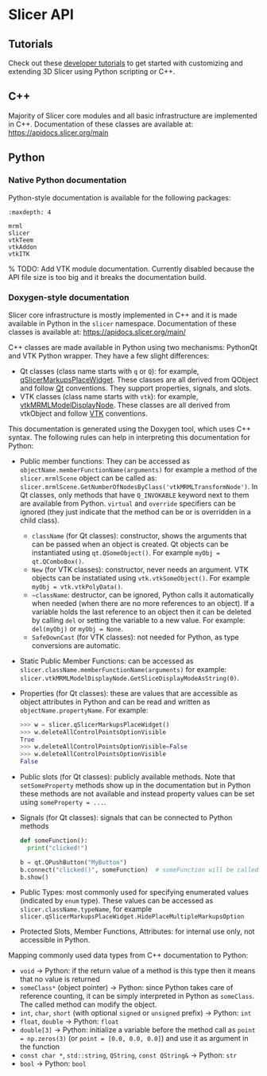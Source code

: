 # Slicer API

## Tutorials

Check out these [developer tutorials](https://www.slicer.org/wiki/Documentation/Nightly/Training#PerkLab.27s_Slicer_bootcamp_training_materials) to get started with customizing and extending 3D Slicer using Python scripting or C++.

## C++

Majority of Slicer core modules and all basic infrastructure are implemented in C++.
Documentation of these classes are available at: https://apidocs.slicer.org/main

## Python

### Native Python documentation

Python-style documentation is available for the following packages:

```{toctree}
:maxdepth: 4

mrml
slicer
vtkTeem
vtkAddon
vtkITK
```

% TODO: Add VTK module documentation. Currently disabled because the API file size is too big and it breaks the documentation build.

### Doxygen-style documentation

Slicer core infrastructure is mostly implemented in C++ and it is made available in Python in the `slicer` namespace.
Documentation of these classes is available at: https://apidocs.slicer.org/main/

C++ classes are made available in Python using two mechanisms: PythonQt and VTK Python wrapper. They have a few slight differences:
- Qt classes (class name starts with `q` or `Q`): for example, [qSlicerMarkupsPlaceWidget](https://apidocs.slicer.org/main/classqSlicerMarkupsPlaceWidget.html). These classes are all derived from QObject and follow [Qt](https://www.qt.io/) conventions. They support properties, signals, and slots.
- VTK classes (class name starts with `vtk`): for example, [vtkMRMLModelDisplayNode](https://apidocs.slicer.org/main/classvtkMRMLModelDisplayNode.html). These classes are all derived from vtkObject and follow [VTK](https://vtk.org/) conventions.

This documentation is generated using the Doxygen tool, which uses C++ syntax. The following rules can help in interpreting this documentation for Python:

- Public member functions: They can be accessed as `objectName.memberFunctionName(arguments)` for example a method of the `slicer.mrmlScene` object can be called as: `slicer.mrmlScene.GetNumberOfNodesByClass('vtkMRMLTransformNode')`. In Qt classes, only methods that have `Q_INVOKABLE` keyword next to them are available from Python. `virtual` and `override` specifiers can be ignored (they just indicate that the method can be or is  overridden in a child class).
  - `className` (for Qt classes): constructor, shows the arguments that can be passed when an object is created. Qt objects can be instantiated using `qt.QSomeObject()`. For example `myObj = qt.QComboBox()`.
  - `New` (for VTK classes): constructor, never needs an argument. VTK objects can be instatiated using `vtk.vtkSomeObject()`. For example `myObj = vtk.vtkPolyData()`.
  - `~className`: destructor, can be ignored, Python calls it automatically when needed (when there are no more references to an object). If a variable holds the last reference to an object then it can be deleted by calling `del` or setting the variable to a new value. For example: `del(myObj)` or `myObj = None`.
  - `SafeDownCast` (for VTK classes): not needed for Python, as type conversions are automatic.
- Static Public Member Functions: can be accessed as `slicer.className.memberFunctionName(arguments)` for example: `slicer.vtkMRMLModelDisplayNode.GetSliceDisplayModeAsString(0)`.
- Properties (for Qt classes): these are values that are accessible as object attributes in Python and can be read and written as `objectName.propertyName`. For example:

  ```python
  >>> w = slicer.qSlicerMarkupsPlaceWidget()
  >>> w.deleteAllControlPointsOptionVisible
  True
  >>> w.deleteAllControlPointsOptionVisible=False
  >>> w.deleteAllControlPointsOptionVisible
  False
  ```

- Public slots (for Qt classes): publicly available methods. Note that `setSomeProperty` methods show up in the documentation but in Python these methods are not available and instead property values can be set using `someProperty = ...`.
- Signals (for Qt classes): signals that can be connected to Python methods

  ```python
  def someFunction():
    print("clicked!")

  b = qt.QPushButton("MyButton")
  b.connect("clicked()", someFunction)  # someFunction will be called when the button is clicked
  b.show()
  ```

- Public Types: most commonly used for specifying enumerated values (indicated by `enum` type). These values can be accessed as `slicer.className.typeName`, for example `slicer.qSlicerMarkupsPlaceWidget.HidePlaceMultipleMarkupsOption`
- Protected Slots, Member Functions, Attributes: for internal use only, not accessible in Python.

Mapping commonly used data types from C++ documentation to Python:
- `void` -> Python: if the return value of a method is this type then it means that no value is returned
- `someClass*` (object pointer) -> Python: since Python takes care of reference counting, it can be simply interpreted in Python as `someClass`. The called method can modify the object.
- `int`, `char`, `short` (with optional `signed` or `unsigned` prefix) -> Python: `int`
- `float`, `double` -> Python: `float`
- `double[3]` -> Python: initialize a variable before the method call as `point = np.zeros(3)` (or `point = [0.0, 0.0, 0.0]`) and use it as argument in the function
- `const char *`, `std::string`, `QString`, `const QString&`  -> Python: `str`
- `bool` -> Python: `bool`
